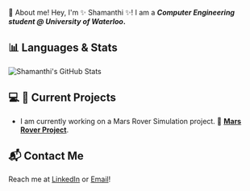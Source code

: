 🌟 About me!
Hey, I'm ✨ Shamanthi ✨! I am a **_Computer Engineering student @ University of Waterloo_.**

## 📊 Languages & Stats
![Shamanthi's GitHub Stats](https://github-readme-stats.vercel.app/api?username=shamanthi-rajagopal&show_icons=true&theme=radical)

## 💻 🔭 Current Projects
- I am currently working on a Mars Rover Simulation project. 🌌 **[Mars Rover Project](https://github.com/shamanthi-rajagopal/Mars_Rover_Simulation)**.

## 📬 Contact Me
Reach me at [LinkedIn](https://www.linkedin.com/in/shamanthi-rajagopal) or [Email](mailto:s2rajago@uwaterloo.ca)!

